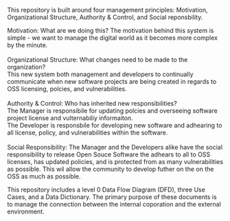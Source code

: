 This repository is built around four management principles: Motivation, Organizational Structure, Authority & Control, and Social reponsbility.

Motivation: What are we doing this? The motivation behind this system is simple - we want to manage the digital world as it becomes more complex by the minute.
<br><br>
Organizational Structure: What changes need to be made to the organization? <br> This new system both management and developers to continually communicate when new software projects are being created in regards to OSS licensing, polcies, and vulnerabilities.
<br> <br>
Authority & Control: Who has inherited new responsibilities? <br> The Manager is responsibile for updating polcies and overseeing software project license and vulternabiliy informaiton. <br> The Developer is responsbile for developing new software and adhearing to all license, policy, and vulnerabilities within the software.
<br><br>
Social Responsibility: The Manager and the Developers alike have the social responsibility to release Open Souce Software the adhears to all to OSS licenses, has updated policies, and is protected from as many vulnerabilities as possible. This wil allow the community to develop futher on the on the OSS as much as possible.
<br>

This repository includes a level 0 Data Flow Diagram (DFD), three Use Cases, and a Data Dictionary. The primary purpose of these documents is to manage the connection between the internal coporation and the external environment.


